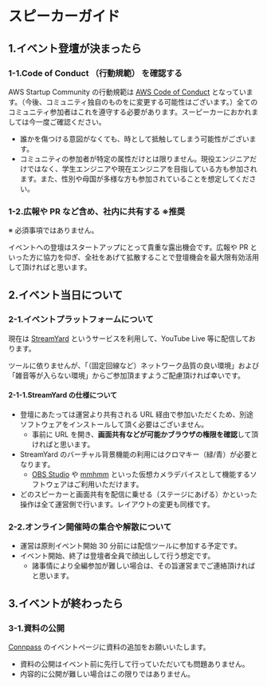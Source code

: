 # スピーカーガイド

## 1.イベント登壇が決まったら

### 1-1.Code of Conduct （行動規範） を確認する

AWS Startup Community の行動規範は [AWS Code of Conduct](https://aws.amazon.com/jp/codeofconduct/) となっています。（今後、コミュニティ独自のものをに変更する可能性はございます。）全てのコミュニティ参加者はこれを遵守する必要があります。スーピーカーにおかれましては今一度ご確認ください。

- 誰かを傷つける意図がなくても、時として抵触してしまう可能性がございます。
- コミュニティの参加者が特定の属性だけとは限りません。現役エンジニアだけではなく、学生エンジニアや現在エンジニアを目指している方も参加されます。また、性別や母国が多様な方も参加されていることを想定してください。

### 1-2.広報や PR など含め、社内に共有する ※推奨

※ 必須事項ではありません。

イベントへの登壇はスタートアップにとって貴重な露出機会です。広報や PR といった方に協力を仰ぎ、全社をあげて拡散することで登壇機会を最大限有効活用して頂ければと思います。

## 2.イベント当日について

### 2-1.イベントプラットフォームについて

現在は [StreamYard](https://streamyard.com/) というサービスを利用して、YouTube Live 等に配信しております。

ツールに依りませんが、「（固定回線など）ネットワーク品質の良い環境」および「雑音等が入らない環境」からご参加頂ますようご配慮頂ければ幸いです。

#### 2-1-1.StreamYard の仕様について

- 登壇にあたっては運営より共有される URL 経由で参加いただくため、別途ソフトウェアをインストールして頂く必要はございません。
    - 事前に URL を開き、**画面共有などが可能かブラウザの権限を確認**して頂ければと思います。
- StreamYard のバーチャル背景機能の利用にはクロマキー（緑/青）が必要となります。
    - [OBS Studio](https://obsproject.com/ja/download) や [mmhmm](https://www.mmhmm.app/jp/) といった仮想カメラデバイスとして機能するソフトウェアはご利用いただけます。
- どのスピーカーと画面共有を配信に乗せる（ステージにあげる）かといった操作は全て運営側で行います。レイアウトの変更も同様です。

### 2-2.オンライン開催時の集合や解散について

- 運営は原則イベント開始 30 分前には配信ツールに参加する予定です。
- イベント開始、終了は登壇者全員で顔出しして行う想定です。
    - 諸事情により全編参加が難しい場合は、その旨運営までご連絡頂ければと思います。

## 3.イベントが終わったら

### 3-1.資料の公開

[Connpass](https://aws-startup-community.connpass.com/) のイベントページに資料の追加をお願いいたします。

- 資料の公開はイベント前に先行して行っていただいても問題ありません。
- 内容的に公開が難しい場合はこの限りではありません。
